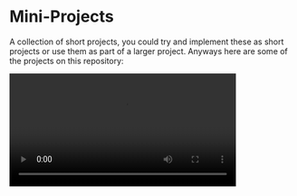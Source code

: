 # Mini-Projects

A collection of short projects, you could try and implement these as short projects or use them as part of a larger project. 
Anyways here are some of the projects on this repository:<br>

<video src="https://www.youtube.com/aJ-OwMFyEpY" width=400 controls>
</video>
